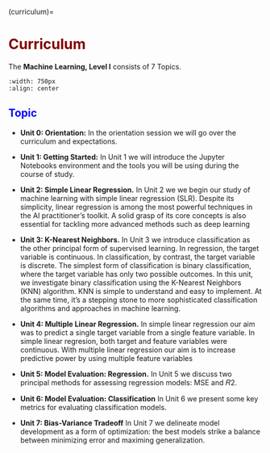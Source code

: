 (curriculum)=
# <font color="maroon">Curriculum</font>


The **Machine Learning, Level I** consists of 7 Topics.

```{image} /images/mlunits.png
:width: 750px
:align: center
```

## <font color="blue">Topic</font>


- **Unit 0: Orientation:** In the orientation session we will go over the curriculum and expectations. 


<p>


- **Unit 1: Getting Started:** In Unit 1 we will introduce the Jupyter Notebooks environment and the tools you will be using during the course of study. 


<p>


- **Unit 2: Simple Linear Regression.** In Unit 2 we we begin our study of machine learning with simple linear regression (SLR). Despite its simplicity, linear regression is among the most powerful techniques in the AI practitioner’s toolkit. A solid grasp of its core concepts is also essential for tackling more advanced methods such as deep learning


<p>



- **Unit 3: K-Nearest Neighbors.** In Unit 3 we introduce classification as the other principal form of supervised learning. In regression, the target variable is continuous. In classification, by contrast, the target variable is discrete. The simplest form of classification is binary classification, where the target variable has only two possible outcomes.  In this unit, we investigate binary classification using the K-Nearest Neighbors (KNN) algorithm. KNN is simple to understand and easy to implement. At the same time, it’s a stepping stone to more sophisticated classification algorithms and approaches in machine learning.

<p>


- **Unit 4: Multiple Linear Regression.** In simple linear regression our aim was to predict a single target variable from a single feature variable. In simple linear regresion, both target and feature variables were continuous. With multiple linear regression our aim is to increase predictive power by using multiple feature variables


<p>


- **Unit 5: Model Evaluation: Regression.** In Unit 5 we discuss two principal methods for assessing regression models: MSE and 𝑅2. 


<p>


- **Unit 6: Model Evaluation: Classification** In Unit 6 we present some key metrics for evaluating classification models.


<p>


- **Unit 7: Bias-Variance Tradeoff** In Unit 7 we delineate model development as a form of optimization: the best models strike a balance between minimizing error and maximing generalization.

